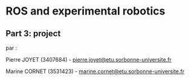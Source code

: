 # ROS and experimental robotics

## Part 3: project

par :

Pierre JOYET (3407684)		- pierre.joyet@etu.sorbonne-universite.fr

Marine CORNET (3531423)  - marine.cornet@etu.sorbonne-universite.fr



